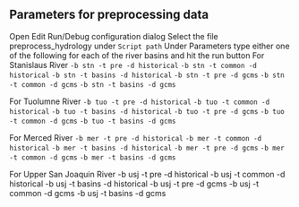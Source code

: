 ## Parameters for preprocessing data

Open Edit Run/Debug configuration dialog
Select the file preprocess_hydrology under `Script path` 
Under Parameters type either one of the following for each of the river basins and hit the run button
For Stanislaus River
`-b stn -t pre -d historical`
`-b stn -t common -d historical`
`-b stn -t basins -d historical`
`-b stn -t pre -d gcms`
`-b stn -t common -d gcms`
`-b stn -t basins -d gcms`

For Tuolumne River
`-b tuo -t pre -d historical`
`-b tuo -t common -d historical`
`-b tuo -t basins -d historical`
`-b tuo -t pre -d gcms`
`-b tuo -t common -d gcms`
`-b tuo -t basins -d gcms`

For Merced River
`-b mer -t pre -d historical`
`-b mer -t common -d historical`
`-b mer -t basins -d historical`
`-b mer -t pre -d gcms`
`-b mer -t common -d gcms`
`-b mer -t basins -d gcms`


For Upper San Joaquin River
-b usj -t pre -d historical
-b usj -t common -d historical
-b usj -t basins -d historical
-b usj -t pre -d gcms
-b usj -t common -d gcms
-b usj -t basins -d gcms
